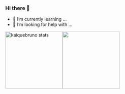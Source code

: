 ### Hi there 👋

- 🌱 I’m currently learning ...
- 🤔 I’m looking for help with ...

<div style = 'display: flex; flex-diretion: colum'> 
  <img width="180em" src="https://github-readme-stats.vercel.app/api?username=KaiqueBruno&show_icons=true&theme=tokyonight&include_all_commits=true&count_private=true" alt="kaiquebruno stats"/>
  <img width="180em" src="https://github-readme-stats.vercel.app/api/top-langs/?username=KaiqueBruno&layout=compact&show_icons=true&theme=tokyonight&count_private=true&%22/%3E" />
<div/>
